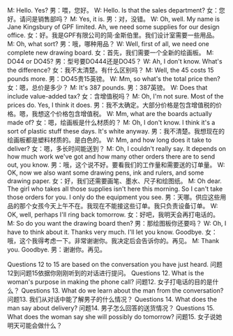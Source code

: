 M: Hello. Yes?
男：喂，您好。
W: Hello. Is that the sales department?
女：您好。请问是销售部吗？
M: Yes, it is.
男：对，没错。
W: Oh, well. My name is Jane Kingsbury of GPF limited. Ah, we need some supplies for our design office.
女：好。我是GPF有限公司的简·金斯伯里。我们设计室需要一些用品。
M: Oh, what sort?
男：哦，哪种用品？
W: Well, first of all, we need one complete new drawing board.
女：首先，我们需要一个全新的绘画板。
M: DO44 or DO45?
男：型号要DO444还是DO45？
W: Ah, I don't know. What's the difference?
女：我不太清楚。有什么区别吗？
M: Well, the 45 costs 15 pounds more.
男：DO45贵15英镑。
W: Mm, so what's the total price then?
女：嗯，总价是多少？
M: It's 387 pounds.
男：387英镑。
W: Does that include value-added tax?
女：含增值税吗？
M: Oh, I'm not sure. Most of the prices do. Yes, I think it does.
男：我不太确定。大部分价格是包含增值税的价格。嗯，我想这个价格包含增值税。
W: Mm, what are the boards actually made of?
女：嗯，绘画板是什么材质的？
M: Oh, I don't know. I think it's a sort of plastic stuff these days. It's white anyway.
男：我不清楚。我想现在的绘画板都是塑料材质的。是白色的。
W: Mm, and how long does it take to deliver?
女：嗯，多长时间能送到？
M: Oh, I couldn't really say. It depends on how much work we've got and how many other orders there are to send out, you know.
男：哦，这个说不好。要看我们的工作量和需要送的订单量。
W: OK, now we also want some drawing pens, ink and rulers, and some drawing paper.
女：好，我们还需要画笔、墨水、尺子和绘图纸。
M: Oh dear. The girl who takes all those supplies isn't here this morning. So I can't take those orders for you. I only do the equipment you see.
男：天哪。供应这些用品的那个女孩今天上午不在。我现在不能接这些订单。我只负责设备订单。
W: OK, well, perhaps I'll ring back tomorrow.
女：好吧，我明天会再打电话的。
M: So do you want the drawing board then?
男：那绘图板你还要吗？
W: Oh, I have to think about it. Thanks very much. I'll let you know. Goodbye.
女：哦，这个我得考虑一下。非常谢谢你。我决定后会告诉你的。再见。
M: Thank you. Goodbye.
男：谢谢你。再见。

Questions 12 to 15 are based on the conversation you have just heard.
问题12到问题15依据你刚刚听到的对话进行提问。
Questions 12. What is the woman's purpose in making the phone call?
问题12. 女子打电话的目的是什么？
Questions 13. What do we learn about the man from the conversation?
问题13. 我们从对话中能了解男子的什么情况？
Questions 14. What does the man say about delivery?
问题14. 男子怎么回答的送货情况？
Questions 15. What does the woman say she will possibly do tomorrow?
问题15. 女子说她明天可能会做什么？
